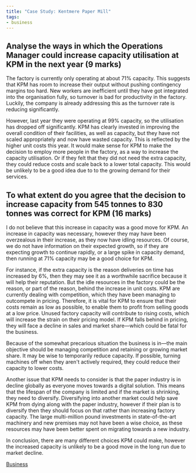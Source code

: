 ```yaml
---
title: "Case Study: Kentmere Paper Mill"
tags:
- business
---
```


## Analyse the ways in which the Operations Manager could increase capacity utilisation at KPM in the next year (9 marks)

The factory is currently only operating at about 71% capacity. This suggests that KPM has room to increase their output without pushing contingency margins too hard. New workers are inefficient until they have got integrated into the organisation fully, so turnover is bad for productivity in the factory. Luckily, the company is already addressing this as the turnover rate is reducing significantly.

However, last year they were operating at 99% capacity, so the utilisation has dropped off significantly. KPM has clearly invested in improving the overall condition of their facilities, as well as capacity, but they have not scaled appropriately and now have wasted capacity. This is reflected by the higher unit costs this year. It would make sense for KPM to make the decision to employ more people in the factory, as a way to increase the capacity utilisation. Or if they felt that they did not need the extra capacity, they could reduce costs and scale back to a lower total capacity. This would be unlikely to be a good idea due to to the growing demand for their services. 

## To what extent do you agree that the decision to increase capacity from 545 tonnes to 830 tonnes was correct for KPM (16 marks)

I do not believe that this increase in capacity was a good move for KPM. An increase in capacity was necessary, however they may have been overzealous in their increase, as they now have idling resources. Of course, we do not have information on their expected growth, so if they are expecting growth to continue rapidly, or a large spike in capacity demand, then running at 71% capacity may be a good choice for KPM.

For instance, if the extra capacity is the reason deliveries on time has increased by 6%, then they may see it as a worthwhile sacrifice because it will help their reputation. But the idle resources in the factory could be the reason, or part of the reason, behind the increase in unit costs. KPM are currently dealing with competition, which they have been managing to outcompete in pricing. Therefore, it is vital for KPM to ensure that their costs remain as low as possible, to enable them to profit from selling goods at a low price. Unused factory capacity will contribute to rising costs, which will increase the strain on their pricing model. If KPM falls behind in pricing, they will face a decline in sales and market share—which could be fatal for the business.

Because of the somewhat precarious situation the business is in—the main objective should be managing competition and retaining or growing market share. It may be wise to temporarily reduce capacity. If possible, turning machines off when they aren't actively required, they could reduce their capacity to lower costs. 

Another issue that KPM needs to consider is that the paper industry is in decline globally as everyone moves towards a digital solution. This means that the lifespan of the company is limited and if the market is shrinking, they need to diversify. Diversifying into another market could help save KPM from dying along with the paper industry, however if their plan is to diversify then they should focus on that rather than increasing factory capacity. The large multi-million pound investments in state-of-the-art machinery and new premises may not have been a wise choice, as these resources may have been better spent on migrating towards a new industry.

In conclusion, there are many different choices KPM could make, however the increased capacity is unlikely to be a good move in the long run due to market decline.


[Business](/Business)